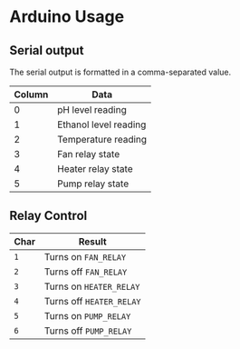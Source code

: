 # Arduino Usage

## Serial output

The serial output is formatted in a comma-separated value.

| Column | Data                  |
| ------ | --------------------- |
| 0      | pH level reading      |
| 1      | Ethanol level reading |
| 2      | Temperature reading   |
| 3      | Fan relay state       |
| 4      | Heater relay state    |
| 5      | Pump relay state      |

## Relay Control

| Char | Result                   |
| ---- | ------------------------ |
| `1`  | Turns on `FAN_RELAY`     |
| `2`  | Turns off `FAN_RELAY`    |
| `3`  | Turns on `HEATER_RELAY`  |
| `4`  | Turns off `HEATER_RELAY` |
| `5`  | Turns on `PUMP_RELAY`    |
| `6`  | Turns off `PUMP_RELAY`   |
